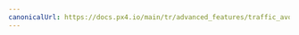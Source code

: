 ```yaml
---
canonicalUrl: https://docs.px4.io/main/tr/advanced_features/traffic_avoidance_utm
---
```


<Redirect to="../peripherals/adsb_flarm" />
